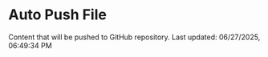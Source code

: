 # Auto Push File

Content that will be pushed to GitHub repository.
Last updated: 06/27/2025, 06:49:34 PM